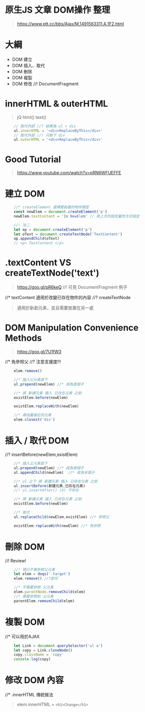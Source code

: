 # 原生JS 文章 DOM操作 整理
> https://www.ptt.cc/bbs/Ajax/M.1491563311.A.1F2.html

# 大綱
- DOM 建立
- DOM 插入、取代
- DOM 刪除
- DOM 複製
- DOM 修改
//! DocumentFragment

# innerHTML & outerHTML
> jQ html() text()
```js
    // 取代內部 //? 結果為 ul > div
    ul.innerHTML = '<div>ReplaceByThis</div>'
    // 取代外部 //! 只剩下 div
    ul.outerHTML = '<div>ReplaceByThis</div>'
```

# Good Tutorial
> https://www.youtube.com/watch?v=pRN6WFUEFFE

# 建立 DOM
```js
    //* createElement 選擇要創建的物件類型
    const newElem = document.createElement('p')
    newElem.textContent = 'Im NewElem' // 用上方的設定屬性方式設定

    //! 法二
    let op = document.createElement('p')
    let oText = document.createTextNode('TextContent')
    op.appendChild(oText)
    // <p> TextContent </p>
```

# .textContent VS  createTextNode('text')
> https://goo.gl/pR6keQ
//! 可見 DocumentFragment 例子

//* textContent 適用於改變已存在物件的內容
//? createTextNode 
> 適用於新創元素，並且需要放置在另一處

# DOM Manipulation Convenience Methods
> https://goo.gl/7U1fW3

//* 免參照父
//? 注意支援度!!!
```js
    elem.remove()

    //* 插入父元素底下
    ul.prepend(newElem) //* 成為首個子

    //* 將 新建元素 插入 已存在元素 之前
    existElem.before(newElem)

    existElem.replaceWith(newElem) 

    //* 尋找最接近的元素
    elem.closest('div')
```


# 插入 / 取代 DOM
//? insertBefore(newElem,existElem)
```js
    //* 插入父元素底下
    ul.prepend(newElem) //* 成為首個子
    ul.appendChild(newElem)  //* 成為末個子

    //* ul 之下 將 新建元素 插入 已存在元素 之前
    ul.insertBefore(新建元素,已存在元素) 
    //! ul.insertAfter() (X) 不存在

    //* 將 新建元素 插入 已存在元素 之前
    existElem.before(newElem)

    //* 取代
    ul.replaceChild(newElem,existElem) //* 參照父

    existElem.replaceWith(newElem) //* 免參照
```

# 刪除 DOM
//! Review!
```js
    //! 現已不需參照父元素
    let elem = doqs('.target')
    elem.remove() //?即可

    //* 不需要參照 父元素
    elem.parentNode.removeChild(elem)    
    //* 需要參照到 父元素
    parentElem.removeChild(elem)
```

# 複製 DOM
//* 可以用於AJAX 
```js
    let Link = document.querySelector('ul a')
    let copy = Link.cloneNode()
    copy.className = 'copy'
    console.log(copy)
```

# 修改 DOM 內容
//* .innerHTML 傳統做法
> elem.innerHTML = `<h1>Change</h1>`